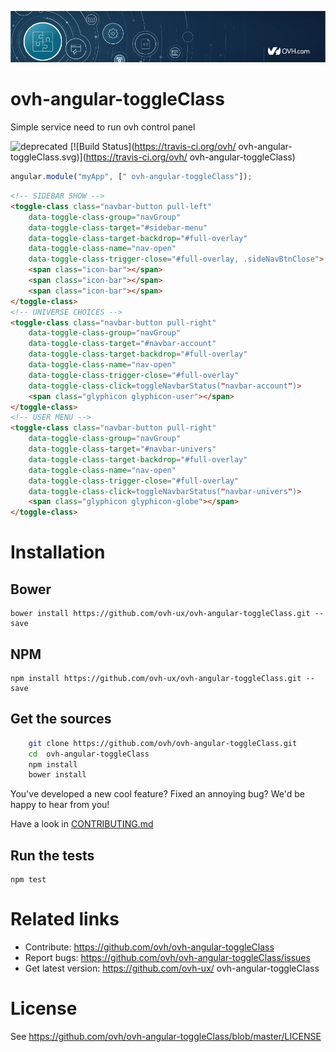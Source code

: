 ![OVH components](githubBanner.png)

# ovh-angular-toggleClass

Simple service need to run ovh control panel

![deprecated](https://img.shields.io/badge/status-deprecated-red.svg) [![Build Status](https://travis-ci.org/ovh/ ovh-angular-toggleClass.svg)](https://travis-ci.org/ovh/ ovh-angular-toggleClass)

```javascript
angular.module("myApp", [" ovh-angular-toggleClass"]);
```
```HTML
<!-- SIDEBAR SHOW -->
<toggle-class class="navbar-button pull-left"
    data-toggle-class-group="navGroup"
    data-toggle-class-target="#sidebar-menu"
    data-toggle-class-target-backdrop="#full-overlay"
    data-toggle-class-name="nav-open"
    data-toggle-class-trigger-close="#full-overlay, .sideNavBtnClose">
    <span class="icon-bar"></span>
    <span class="icon-bar"></span>
    <span class="icon-bar"></span>
</toggle-class>
<!-- UNIVERSE CHOICES -->
<toggle-class class="navbar-button pull-right"
    data-toggle-class-group="navGroup"
    data-toggle-class-target="#navbar-account"
    data-toggle-class-target-backdrop="#full-overlay"
    data-toggle-class-name="nav-open"
    data-toggle-class-trigger-close="#full-overlay"
    data-toggle-class-click=toggleNavbarStatus("navbar-account")>
    <span class="glyphicon glyphicon-user"></span>
</toggle-class>
<!-- USER MENU -->
<toggle-class class="navbar-button pull-right"
    data-toggle-class-group="navGroup"
    data-toggle-class-target="#navbar-univers"
    data-toggle-class-target-backdrop="#full-overlay"
    data-toggle-class-name="nav-open"
    data-toggle-class-trigger-close="#full-overlay"
    data-toggle-class-click=toggleNavbarStatus("navbar-univers")>
    <span class="glyphicon glyphicon-globe"></span>
</toggle-class>
```

# Installation

## Bower

    bower install https://github.com/ovh-ux/ovh-angular-toggleClass.git --save

## NPM

    npm install https://github.com/ovh-ux/ovh-angular-toggleClass.git --save

## Get the sources

```bash
    git clone https://github.com/ovh/ovh-angular-toggleClass.git
    cd  ovh-angular-toggleClass
    npm install
    bower install
```

You've developed a new cool feature? Fixed an annoying bug? We'd be happy
to hear from you!

Have a look in [CONTRIBUTING.md](https://github.com/ovh-ux/ovh-angular-toggleClass/blob/master/CONTRIBUTING.md)

## Run the tests

```
npm test
```

# Related links

 * Contribute: https://github.com/ovh/ovh-angular-toggleClass
 * Report bugs: https://github.com/ovh/ovh-angular-toggleClass/issues
 * Get latest version: https://github.com/ovh-ux/ ovh-angular-toggleClass

# License

See https://github.com/ovh/ovh-angular-toggleClass/blob/master/LICENSE
